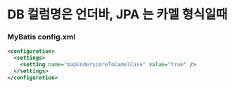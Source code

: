 # DB 컬럼명은 언더바, JPA 는 카멜 형식일때

### MyBatis config.xml
```xml
<configuration>
  <settings>
    <setting name="mapUnderscoreToCamelCase" value="true" />
  </settings>
</configuration>
```